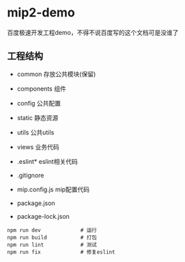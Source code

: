 # mip2-demo
百度极速开发工程demo，不得不说百度写的这个文档可是没谁了

## 工程结构

- common            存放公共模块(保留)
- components        组件
- config            公共配置
- static            静态资源
- utils             公共utils
- views             业务代码

- .eslint*            eslint相关代码
- .gitignore
- mip.config.js       mip配置代码
- package.json
- package-lock.json

```
npm run dev             # 运行
npm run build           # 打包
npm run lint            # 测试
npm run fix             # 修复eslint
```
